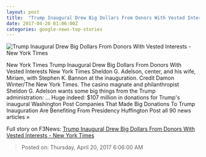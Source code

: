 ```yaml
---
layout: post
title:  "Trump Inaugural Drew Big Dollars From Donors With Vested Interests - New York Times"
date: 2017-04-20 01:06:00Z
categories: google-news-top-stories
---
```


![Trump Inaugural Drew Big Dollars From Donors With Vested Interests - New York Times](https://static01.nyt.com/images/2017/04/19/us/20INAUGURAL/20INAUGURAL-facebookJumbo.jpg)

New York Times Trump Inaugural Drew Big Dollars From Donors With Vested Interests New York Times Sheldon G. Adelson, center, and his wife, Miriam, with Stephen K. Bannon at the inauguration. Credit Damon Winter/The New York Times. The casino magnate and philanthropist Sheldon G. Adelson wants some big things from the Trump administration: ... Huge indeed: $107 million in donations for Trump's inaugural Washington Post Companies That Made Big Donations To Trump Inauguration Are Benefiting From Presidency Huffington Post all 90 news articles »


Full story on F3News: [Trump Inaugural Drew Big Dollars From Donors With Vested Interests - New York Times](http://www.f3nws.com/n/fvBWdG)

> Posted on: Thursday, April 20, 2017 6:06:00 AM

